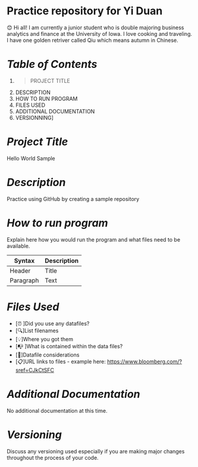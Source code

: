 # Practice repository for Yi Duan
:blush: Hi all! I am currently a junior student who is double majoring business analytics and finance at the University of Iowa. I love cooking and traveling. I have one golden retriver called Qiu which means autumn in Chinese.


# *Table of Contents*
 1. >PROJECT TITLE
 2. DESCRIPTION
 3. HOW TO RUN PROGRAM
 4. FILES USED
 5. ADDITIONAL DOCUMENTATION
 6. VERSIONNING]

# *Project Title*
 Hello World Sample

# *Description*
 Practice using GitHub by creating a sample repository
 
# *How to run program*
 Explain here how you would run the program and what files need to be available.
 
| Syntax | Description |
| --- | ----------- |
| Header | Title |
| Paragraph | Text |
 
# *Files Used*
- [:alarm_clock: ]Did you use any datafiles?
- [:mag:]List filenames
- [:bulb:]Where you got them
- [:mailbox_with_no_mail: ]What is contained within the data files?
- [:bookmark:]Datafile considerations
- [:clipboard:]URL links to files - example here: <https://www.bloomberg.com/?sref=CJkCtSFC>

# *Additional Documentation*
No additional documentation at this time.

# *Versioning*
Discuss any versioning used especially if you are making major changes throughout the process of your code.
